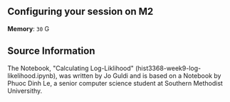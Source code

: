 ## Configuring your session on M2

<!-- Your session's settings should look like the following image: 

<!-- ![placeholdertext]()

<!-- __Additional environments to load__: `environment` 

<!-- __Custom module paths__: `module use $HOME/digital-history/text_mining_with_python` -->

__Memory__: `30` G

## Source Information

The Notebook, "Calculating Log-Liklihood" (hist3368-week9-log-likelihood.ipynb), was written by Jo Guldi and is based on a Notebook by Phuoc Dinh Le, a senior computer science student at Southern Methodist Universithy.

